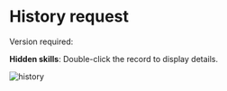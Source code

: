 # History request

Version required: <Badge text="2022.1.0" />

**Hidden skills**: Double-click the record to display details.

![history](/img/history_en.png)
